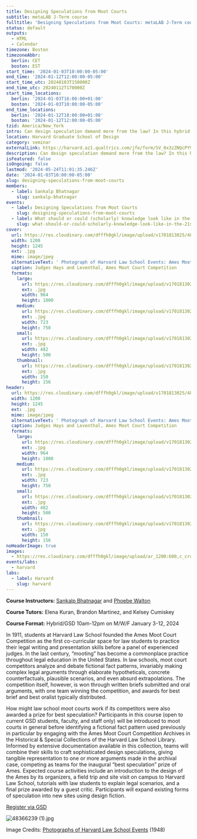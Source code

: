 ```yaml
---
title: Designing Speculations from Moot Courts
subtitle: metaLAB J-Term course
fulltitle: 'Designing Speculations from Moot Courts: metaLAB J-Term course'
status: default
outputs:
  - HTML
  - Calendar
timezone: Boston
timezoneAbbr:
  berlin: CET
  boston: EST
start_time: '2024-01-03T10:00:00-05:00'
end_time: '2024-01-12T12:00:00-05:00'
start_time_utc: 20240103T150000Z
end_time_utc: 20240112T170000Z
start_time_locations:
  berlin: '2024-01-03T16:00:00+01:00'
  boston: '2024-01-03T10:00:00-05:00'
end_time_locations:
  berlin: '2024-01-12T18:00:00+01:00'
  boston: '2024-01-12T12:00:00-05:00'
tzid: America/New_York
intro: Can design speculation demand more from the law? In this hybrid J-Term course, Harvard Graduate School of Design students, faculty, and staff will have the opportunity to reimagine the law school moot court as a public site for speculation, making tangible the elaborate fictional scenarios developed in past competitions, thereby exploring how design can make arguments possible through law.
location: Harvard Graduate School of Design
category: seminar
externalLink: https://harvard.az1.qualtrics.com/jfe/form/SV_0x3zZNQcPY9KgrI
description: Can design speculation demand more from the law? In this hybrid J-Term course, Harvard Graduate School of Design students, faculty, and staff will have the…
isFeatured: false
isOngoing: false
lastmod: '2024-05-24T11:01:35.246Z'
date: '2024-01-03T10:00:00-05:00'
slug: designing-speculations-from-moot-courts
members:
  - label: Sankalp Bhatnagar
    slug: sankalp-bhatnagar
events:
  - label: Designing Speculations from Moot Courts
    slug: designing-speculations-from-moot-courts
  - label: What should or could (scholarly) knowledge look like in the 21st century?
    slug: what-should-or-could-scholarly-knowledge-look-like-in-the-21st-century
cover:
  url: https://res.cloudinary.com/dfffh0gkl/image/upload/v1701813025/48366239_1_9742ceeece.jpg
  width: 1200
  height: 1245
  ext: .jpg
  mime: image/jpeg
  alternativeText: ' Photograph of Harvard Law School Events: Ames Moot Court'
  caption: Judges Hays and Leventhal, Ames Moot Court Competition
  formats:
    large:
      url: https://res.cloudinary.com/dfffh0gkl/image/upload/v1701813026/large_48366239_1_9742ceeece.jpg
      ext: .jpg
      width: 964
      height: 1000
    medium:
      url: https://res.cloudinary.com/dfffh0gkl/image/upload/v1701813027/medium_48366239_1_9742ceeece.jpg
      ext: .jpg
      width: 723
      height: 750
    small:
      url: https://res.cloudinary.com/dfffh0gkl/image/upload/v1701813027/small_48366239_1_9742ceeece.jpg
      ext: .jpg
      width: 482
      height: 500
    thumbnail:
      url: https://res.cloudinary.com/dfffh0gkl/image/upload/v1701813026/thumbnail_48366239_1_9742ceeece.jpg
      ext: .jpg
      width: 150
      height: 156
header:
  url: https://res.cloudinary.com/dfffh0gkl/image/upload/v1701813025/48366239_1_9742ceeece.jpg
  width: 1200
  height: 1245
  ext: .jpg
  mime: image/jpeg
  alternativeText: ' Photograph of Harvard Law School Events: Ames Moot Court'
  caption: Judges Hays and Leventhal, Ames Moot Court Competition
  formats:
    large:
      url: https://res.cloudinary.com/dfffh0gkl/image/upload/v1701813026/large_48366239_1_9742ceeece.jpg
      ext: .jpg
      width: 964
      height: 1000
    medium:
      url: https://res.cloudinary.com/dfffh0gkl/image/upload/v1701813027/medium_48366239_1_9742ceeece.jpg
      ext: .jpg
      width: 723
      height: 750
    small:
      url: https://res.cloudinary.com/dfffh0gkl/image/upload/v1701813027/small_48366239_1_9742ceeece.jpg
      ext: .jpg
      width: 482
      height: 500
    thumbnail:
      url: https://res.cloudinary.com/dfffh0gkl/image/upload/v1701813026/thumbnail_48366239_1_9742ceeece.jpg
      ext: .jpg
      width: 150
      height: 156
noHeaderImage: true
images:
  - https://res.cloudinary.com/dfffh0gkl/image/upload/ar_1200:600,c_crop/c_limit,h_1200,w_600/v1701813025/48366239_1_9742ceeece.jpg
events/labs:
  - harvard
labs:
  - label: Harvard
    slug: harvard
---
```

**Course Instructors:** [Sankalp Bhatnagar](https://mlml.io/m/sankalp-bhatnagar/) and [Phoebe Walton](https://phoebewalton.com/)

**Course Tutors:** Elena Kuran, Brandon Martinez, and Kelsey Cumiskey

**Course Format:** Hybrid/GSD 10am-12pm on M/W/F January 3-12, 2024

In 1911, students at Harvard Law School founded the Ames Moot Court Competition as the first co-curricular space for law students to practice their legal writing and presentation skills before a panel of experienced judges. In the last century, “mooting” has become a commonplace practice throughout legal education in the United States. In law schools, moot court competitors analyze and debate fictional fact patterns, invariably making complex legal arguments through elaborate hypotheticals, concrete counterfactuals, plausible scenarios, and even absurd extrapolations. The competition itself, however, is won through written briefs submitted and oral arguments, with one team winning the competition, and awards for best brief and best oralist typically distributed. 

How might law school moot courts work if its competitors were also awarded a prize for best speculation? Participants in this course (open to current GSD students, faculty, and staff only) will be introduced to moot courts in general before identifying a fictional fact pattern used previously in particular by engaging with the Ames Moot Court Competition Archives in the Historical & Special Collections of the Harvard Law School Library. Informed by extensive documentation available in this collection, teams will combine their skills to craft sophisticated design speculations, giving tangible representation to one or more arguments made in the archival case, competing as teams for the inaugural “best speculation” prize of Ames. Expected course activities include an introduction to the design of the Ames by its organizers, a field trip and site visit on campus to Harvard Law School, tutorials with law students to explain legal scenarios, and a final prize awarded by a guest critic. Participants will expand existing forms of speculation into new sites using design fiction.

[Register via GSD](https://harvard.az1.qualtrics.com/jfe/form/SV_0x3zZNQcPY9KgrI)
  
![48366239 (1).jpg](https://res.cloudinary.com/dfffh0gkl/image/upload/v1701813025/48366239_1_9742ceeece.jpg)

 
Image Credits: [Photographs of Harvard Law School Events](http://id.lib.harvard.edu/images/olvgroup12749/urn-3:HLS.Libr:12039401/catalog) (1948)
